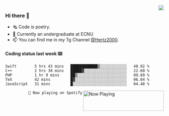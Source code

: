 <img  align="right" src="https://github-readme-stats.vercel.app/api?username=BillChen2K&show_icons=true&count_private=true&hide_title=true">

### Hi there 👋

- 🗞 Code is poetry.
- 🌱 Currently an undergraduate at ECNU
- 📫 You can find me in my Tg Channel [@Hertz2000](https://t.me/Hertz2000).

#### Coding status last week ⌨️

<!--START_SECTION:waka-->
```text
Swift        5 hrs 43 mins   ████████████▒░░░░░░░░░░░░   48.92 % 
C++          2 hrs 38 mins   █████▓░░░░░░░░░░░░░░░░░░░   22.60 % 
PHP          1 hr 9 mins     ██▒░░░░░░░░░░░░░░░░░░░░░░   09.89 % 
TeX          42 mins         █▓░░░░░░░░░░░░░░░░░░░░░░░   06.04 % 
JavaScript   31 mins         █░░░░░░░░░░░░░░░░░░░░░░░░   04.48 % 
```
<!--END_SECTION:waka-->


<div>
<a href="https://spotify-now-playing.billchen2k.vercel.app/now-playing?open">
   <img align="right" src="https://spotify-now-playing.billchen2k.vercel.app/now-playing" width="256" height="64" alt="Now Playing">
</a>
</div>

<div>
<p align="right"><code>🎵 Now playing on Spotify</code></p>
</div>

<!--
**BillChen2K/BillChen2K** is a ✨ _special_ ✨ repository because its `README.md` (this file) appears on your GitHub profile.

Here are some ideas to get you started:

- 🔭 I’m currently working on ...
- 🌱 I’m currently learning ...
- 👯 I’m looking to collaborate on ...
- 🤔 I’m looking for help with ...
- 💬 Ask me about ...
- 📫 How to reach me: ...
- 😄 Pronouns: ...
- ⚡ Fun fact: ...
-->
